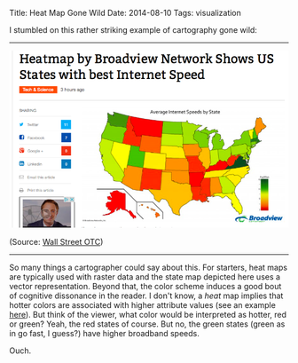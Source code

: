 Title: Heat Map Gone Wild
Date: 2014-08-10
Tags: visualization

I stumbled on this rather striking example of cartography gone wild:

---
![heat map](images/ws_heatmap.png)

(Source: [Wall Street OTC])

---

So many things a cartographer could say about this. For starters, heat maps are typically used with raster data and
the state map depicted here uses a vector representation. Beyond that, the color scheme induces a good bout of cognitive dissonance
in the reader. I don't know, a *heat* map implies that hotter colors are associated with higher attribute values (see an example [here]). But think of the viewer, what color
would be interpreted as hotter, red or green? Yeah, the red states of course. But no, the green states (green as in go fast, I guess?) have higher broadband speeds.

Ouch.


[Wall Street OTC]: http://www.wallstreetotc.com/heatmap-broadview-network-shows-us-states-best-internet-speed/26807/
[here]: http://en.wikipedia.org/wiki/Heat_map#mediaviewer/File:WOA09_sea-surf_SAL_AYool.png


